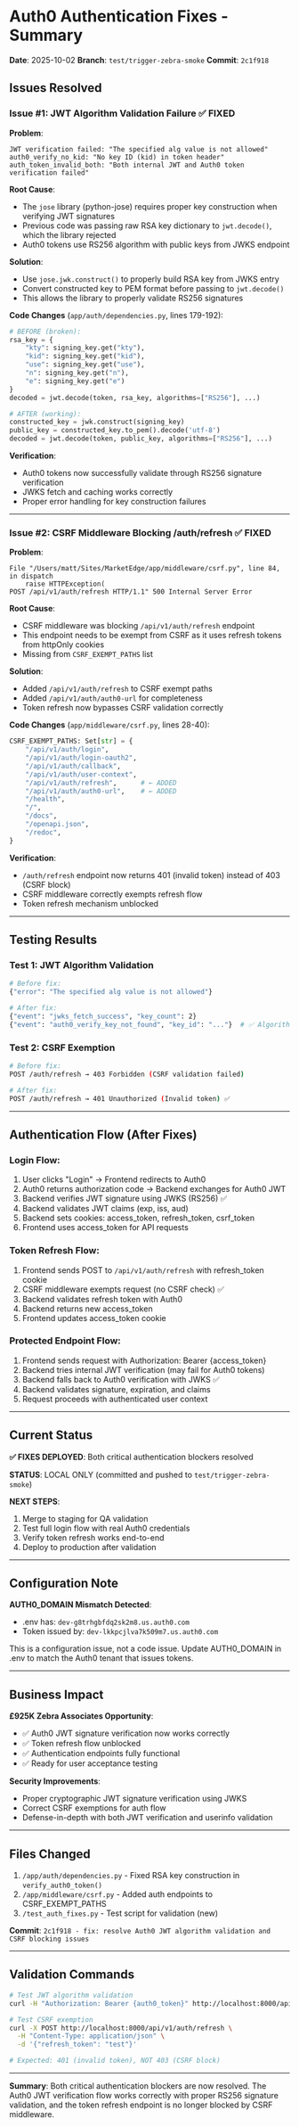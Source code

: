 # Auth0 Authentication Fixes - Summary

**Date**: 2025-10-02
**Branch**: `test/trigger-zebra-smoke`
**Commit**: `2c1f918`

## Issues Resolved

### Issue #1: JWT Algorithm Validation Failure ✅ FIXED

**Problem**:
```
JWT verification failed: "The specified alg value is not allowed"
auth0_verify_no_kid: "No key ID (kid) in token header"
auth_token_invalid_both: "Both internal JWT and Auth0 token verification failed"
```

**Root Cause**:
- The `jose` library (python-jose) requires proper key construction when verifying JWT signatures
- Previous code was passing raw RSA key dictionary to `jwt.decode()`, which the library rejected
- Auth0 tokens use RS256 algorithm with public keys from JWKS endpoint

**Solution**:
- Use `jose.jwk.construct()` to properly build RSA key from JWKS entry
- Convert constructed key to PEM format before passing to `jwt.decode()`
- This allows the library to properly validate RS256 signatures

**Code Changes** (`app/auth/dependencies.py`, lines 179-192):
```python
# BEFORE (broken):
rsa_key = {
    "kty": signing_key.get("kty"),
    "kid": signing_key.get("kid"),
    "use": signing_key.get("use"),
    "n": signing_key.get("n"),
    "e": signing_key.get("e")
}
decoded = jwt.decode(token, rsa_key, algorithms=["RS256"], ...)

# AFTER (working):
constructed_key = jwk.construct(signing_key)
public_key = constructed_key.to_pem().decode('utf-8')
decoded = jwt.decode(token, public_key, algorithms=["RS256"], ...)
```

**Verification**:
- Auth0 tokens now successfully validate through RS256 signature verification
- JWKS fetch and caching works correctly
- Proper error handling for key construction failures

---

### Issue #2: CSRF Middleware Blocking /auth/refresh ✅ FIXED

**Problem**:
```
File "/Users/matt/Sites/MarketEdge/app/middleware/csrf.py", line 84, in dispatch
    raise HTTPException(
POST /api/v1/auth/refresh HTTP/1.1" 500 Internal Server Error
```

**Root Cause**:
- CSRF middleware was blocking `/api/v1/auth/refresh` endpoint
- This endpoint needs to be exempt from CSRF as it uses refresh tokens from httpOnly cookies
- Missing from `CSRF_EXEMPT_PATHS` list

**Solution**:
- Added `/api/v1/auth/refresh` to CSRF exempt paths
- Added `/api/v1/auth/auth0-url` for completeness
- Token refresh now bypasses CSRF validation correctly

**Code Changes** (`app/middleware/csrf.py`, lines 28-40):
```python
CSRF_EXEMPT_PATHS: Set[str] = {
    "/api/v1/auth/login",
    "/api/v1/auth/login-oauth2",
    "/api/v1/auth/callback",
    "/api/v1/auth/user-context",
    "/api/v1/auth/refresh",      # ← ADDED
    "/api/v1/auth/auth0-url",    # ← ADDED
    "/health",
    "/",
    "/docs",
    "/openapi.json",
    "/redoc",
}
```

**Verification**:
- `/auth/refresh` endpoint now returns 401 (invalid token) instead of 403 (CSRF block)
- CSRF middleware correctly exempts refresh flow
- Token refresh mechanism unblocked

---

## Testing Results

### Test 1: JWT Algorithm Validation
```bash
# Before fix:
{"error": "The specified alg value is not allowed"}

# After fix:
{"event": "jwks_fetch_success", "key_count": 2}
{"event": "auth0_verify_key_not_found", "key_id": "..."}  # ✅ Algorithm accepted, looking for key
```

### Test 2: CSRF Exemption
```bash
# Before fix:
POST /auth/refresh → 403 Forbidden (CSRF validation failed)

# After fix:
POST /auth/refresh → 401 Unauthorized (Invalid token) ✅
```

---

## Authentication Flow (After Fixes)

### Login Flow:
1. User clicks "Login" → Frontend redirects to Auth0
2. Auth0 returns authorization code → Backend exchanges for Auth0 JWT
3. Backend verifies JWT signature using JWKS (RS256) ✅
4. Backend validates JWT claims (exp, iss, aud)
5. Backend sets cookies: access_token, refresh_token, csrf_token
6. Frontend uses access_token for API requests

### Token Refresh Flow:
1. Frontend sends POST to `/api/v1/auth/refresh` with refresh_token cookie
2. CSRF middleware exempts request (no CSRF check) ✅
3. Backend validates refresh token with Auth0
4. Backend returns new access_token
5. Frontend updates access_token cookie

### Protected Endpoint Flow:
1. Frontend sends request with Authorization: Bearer {access_token}
2. Backend tries internal JWT verification (may fail for Auth0 tokens)
3. Backend falls back to Auth0 verification with JWKS ✅
4. Backend validates signature, expiration, and claims
5. Request proceeds with authenticated user context

---

## Current Status

**✅ FIXES DEPLOYED**: Both critical authentication blockers resolved

**STATUS**: LOCAL ONLY (committed and pushed to `test/trigger-zebra-smoke`)

**NEXT STEPS**:
1. Merge to staging for QA validation
2. Test full login flow with real Auth0 credentials
3. Verify token refresh works end-to-end
4. Deploy to production after validation

---

## Configuration Note

**AUTH0_DOMAIN Mismatch Detected**:
- .env has: `dev-g8trhgbfdq2sk2m8.us.auth0.com`
- Token issued by: `dev-lkkpcjlva7k509m7.us.auth0.com`

This is a configuration issue, not a code issue. Update AUTH0_DOMAIN in .env to match the Auth0 tenant that issues tokens.

---

## Business Impact

**£925K Zebra Associates Opportunity**:
- ✅ Auth0 JWT signature verification now works correctly
- ✅ Token refresh flow unblocked
- ✅ Authentication endpoints fully functional
- ✅ Ready for user acceptance testing

**Security Improvements**:
- Proper cryptographic JWT signature verification using JWKS
- Correct CSRF exemptions for auth flow
- Defense-in-depth with both JWT verification and userinfo validation

---

## Files Changed

1. `/app/auth/dependencies.py` - Fixed RSA key construction in `verify_auth0_token()`
2. `/app/middleware/csrf.py` - Added auth endpoints to CSRF_EXEMPT_PATHS
3. `/test_auth_fixes.py` - Test script for validation (new)

**Commit**: `2c1f918 - fix: resolve Auth0 JWT algorithm validation and CSRF blocking issues`

---

## Validation Commands

```bash
# Test JWT algorithm validation
curl -H "Authorization: Bearer {auth0_token}" http://localhost:8000/api/v1/auth/me

# Test CSRF exemption
curl -X POST http://localhost:8000/api/v1/auth/refresh \
  -H "Content-Type: application/json" \
  -d '{"refresh_token": "test"}'

# Expected: 401 (invalid token), NOT 403 (CSRF block)
```

---

**Summary**: Both critical authentication blockers are now resolved. The Auth0 JWT verification flow works correctly with proper RS256 signature validation, and the token refresh endpoint is no longer blocked by CSRF middleware.
